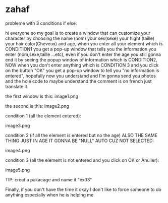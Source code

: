 # zahaf
probleme with 3 conditions if else:


hi everyone so my goal is to create a window that can customize your character by choosing the name (nom)  your sex(sexe) your hight (taille) your hair color(Cheveux) and age,
when you enter all your element which is CONDITION1 you get a pop-up window that tells you the information you enter (nom,sexe,taille ...etc), even if you don't enter the age you still gonna end it by seeing the popup window of information which is CONDITION2, NOW when you don't enter anything which is CONDITION 3 and you click on the button "OK" you get a pop-up window to tell you "no information is entered", hopefully now you understand and I'm gonna send you photos and the hole code to maybe understand the comment is on french just translate it.

the first window is this:
image1.png

the second is this:
image2.png

condition 1 (all the element entered):


image3.png

condition 2 (if all the element is entered but no the age) ALSO THE SAME THING JUST IN AGE IT GONNA BE "NULL" AUTO CUZ NOT SELECTED:
 
image4.png

condition 3 (all the element is not entered and you click on OK or Anuller):

image5.png


TIP: creat a pakacage and name it "ex03"


Finally, if you don't have the time it okay I don't like to force someone to do anything especially when he is helping me
